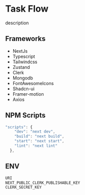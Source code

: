 # Task Flow

description

## Frameworks

- NextJs
- Typescript
- Tailwindcss
- Zustand
- Clerk
- Mongodb
- FontAwesomeIcons
- Shadcn-ui
- Framer-motion
- Axios

## NPM Scripts

```js
"scripts": {
    "dev": "next dev",
    "build": "next build",
    "start": "next start",
    "lint": "next lint"
  },
```

## ENV

```bash
URI
NEXT_PUBLIC_CLERK_PUBLISHABLE_KEY
CLERK_SECRET_KEY
```

